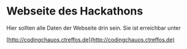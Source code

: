 # Webseite des Hackathons

Hier sollten alle Daten der Webseite drin sein.
Sie ist erreichbar unter

[http://codingchauos.ctreffos.de](http://codingchauos.ctreffos.de)
